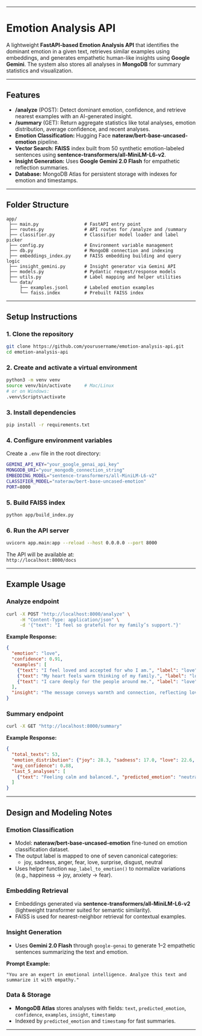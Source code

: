 ***

# Emotion Analysis API

A lightweight **FastAPI-based Emotion Analysis API** that identifies the dominant emotion in a given text, retrieves similar examples using embeddings, and generates empathetic human-like insights using **Google Gemini**. The system also stores all analyses in **MongoDB** for summary statistics and visualization.

***

## Features

- **/analyze** (POST): Detect dominant emotion, confidence, and retrieve nearest examples with an AI-generated insight.  
- **/summary** (GET): Return aggregate statistics like total analyses, emotion distribution, average confidence, and recent analyses.
- **Emotion Classification:** Hugging Face **nateraw/bert-base-uncased-emotion** pipeline.  
- **Vector Search:** **FAISS** index built from 50 synthetic emotion-labeled sentences using **sentence-transformers/all-MiniLM-L6-v2**.  
- **Insight Generation:** Uses **Google Gemini 2.0 Flash** for empathetic reflection summaries.  
- **Database:** MongoDB Atlas for persistent storage with indexes for emotion and timestamps.  

***

## Folder Structure

```
app/
 ├── main.py                 # FastAPI entry point
 ├── routes.py               # API routes for /analyze and /summary
 ├── classifier.py           # Classifier model loader and label picker
 ├── config.py               # Environment variable management
 ├── db.py                   # MongoDB connection and indexing
 ├── embeddings_index.py     # FAISS embedding building and query logic
 ├── insight_gemini.py       # Insight generator via Gemini API
 ├── models.py               # Pydantic request/response models
 ├── utils.py                # Label mapping and helper utilities
 └── data/
     ├── examples.jsonl      # Labeled emotion examples
     └── faiss.index         # Prebuilt FAISS index
```

***

## Setup Instructions

### 1. Clone the repository

```bash
git clone https://github.com/yourusername/emotion-analysis-api.git
cd emotion-analysis-api
```

### 2. Create and activate a virtual environment

```bash
python3 -m venv venv
source venv/bin/activate     # Mac/Linux
# or on Windows:
.venv\Scripts\activate
```

### 3. Install dependencies

```bash
pip install -r requirements.txt
```

### 4. Configure environment variables

Create a `.env` file in the root directory:

```bash
GEMINI_API_KEY="your_google_genai_api_key"
MONGODB_URI="your_mongodb_connection_string"
EMBEDDING_MODEL="sentence-transformers/all-MiniLM-L6-v2"
CLASSIFIER_MODEL="nateraw/bert-base-uncased-emotion"
PORT=8000
```

### 5. Build FAISS index

```bash
python app/build_index.py
```

### 6. Run the API server

```bash
uvicorn app.main:app --reload --host 0.0.0.0 --port 8000
```

The API will be available at:  
`http://localhost:8000/docs`

***

## Example Usage

### Analyze endpoint

```bash
curl -X POST "http://localhost:8000/analyze" \
     -H "Content-Type: application/json" \
     -d '{"text": "I feel so grateful for my family’s support."}'
```

**Example Response:**
```json
{
  "emotion": "love",
  "confidence": 0.91,
  "examples": [
    {"text": "I feel loved and accepted for who I am.", "label": "love", "score": 0.87},
    {"text": "My heart feels warm thinking of my family.", "label": "love", "score": 0.84},
    {"text": "I care deeply for the people around me.", "label": "love", "score": 0.81}
  ],
  "insight": "The message conveys warmth and connection, reflecting love and gratitude."
}
```

### Summary endpoint

```bash
curl -X GET "http://localhost:8000/summary"
```

**Example Response:**
```json
{
  "total_texts": 53,
  "emotion_distribution": {"joy": 28.3, "sadness": 17.0, "love": 22.6, "anger": 9.4, "neutral": 22.7},
  "avg_confidence": 0.88,
  "last_5_analyses": [
    {"text": "Feeling calm and balanced.", "predicted_emotion": "neutral", "confidence": 0.82, "timestamp": "2025-10-23T10:22:48Z"}
  ]
}
```

***

## Design and Modeling Notes

### Emotion Classification
- Model: **nateraw/bert-base-uncased-emotion** fine-tuned on emotion classification dataset.
- The output label is mapped to one of seven canonical categories:
  - joy, sadness, anger, fear, love, surprise, disgust, neutral
- Uses helper function `map_label_to_emotion()` to normalize variations (e.g., happiness → joy, anxiety → fear).

### Embedding Retrieval
- Embeddings generated via **sentence-transformers/all-MiniLM-L6-v2** (lightweight transformer suited for semantic similarity).
- FAISS is used for nearest-neighbor retrieval for contextual examples.

### Insight Generation
- Uses **Gemini 2.0 Flash** through `google-genai` to generate 1–2 empathetic sentences summarizing the text and emotion.

**Prompt Example:**
```
"You are an expert in emotional intelligence. Analyze this text and summarize it with empathy."
```

### Data & Storage
- **MongoDB Atlas** stores analyses with fields:
  `text`, `predicted_emotion`, `confidence`, `examples`, `insight`, `timestamp`
- Indexed by `predicted_emotion` and `timestamp` for fast summaries.

***

